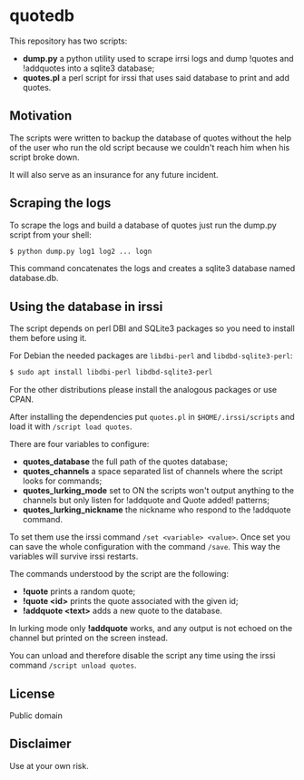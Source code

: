 # quotedb

This repository has two scripts:

  * **dump.py** a python utility used to scrape irrsi logs and dump
    !quotes and !addquotes into a sqlite3 database;
  * **quotes.pl** a perl script for irssi that uses said database to
    print and add quotes.

## Motivation

The scripts were written to backup the database of quotes without the
help of the user who run the old script because we couldn't reach him
when his script broke down.

It will also serve as an insurance for any future incident.

## Scraping the logs

To scrape the logs and build a database of quotes just run the dump.py
script from your shell:

```sh
$ python dump.py log1 log2 ... logn
```

This command concatenates the logs and creates a sqlite3 database
named database.db.

## Using the database in irssi

The script depends on perl DBI and SQLite3 packages so you need to
install them before using it.

For Debian the needed packages are `libdbi-perl` and
`libdbd-sqlite3-perl`:

```sh
$ sudo apt install libdbi-perl libdbd-sqlite3-perl
```

For the other distributions please install the analogous packages or
use CPAN.

After installing the dependencies put `quotes.pl` in
`$HOME/.irssi/scripts` and load it with `/script load quotes`.

There are four variables to configure:

  * **quotes_database** the full path of the quotes database;
  * **quotes_channels** a space separated list of channels where the
    script looks for commands;
  * **quotes_lurking_mode** set to ON the scripts won't output
    anything to the channels but only listen for !addquote and Quote
    added! patterns;
  * **quotes_lurking_nickname** the nickname who respond to the
    !addquote command.

To set them use the irssi command `/set <variable> <value>`. Once set
you can save the whole configuration with the command
`/save`. This way the variables will survive irssi restarts.

The commands understood by the script are the following:

  * **!quote** prints a random quote;
  * **!quote \<id\>** prints the quote associated with the given id;
  * **!addquote \<text\>** adds a new quote to the database.

In lurking mode only **!addquote** works, and any output is not echoed
on the channel but printed on the screen instead.

You can unload and therefore disable the script any time using the
irssi command `/script unload quotes`.

## License

Public domain

## Disclaimer

Use at your own risk.
